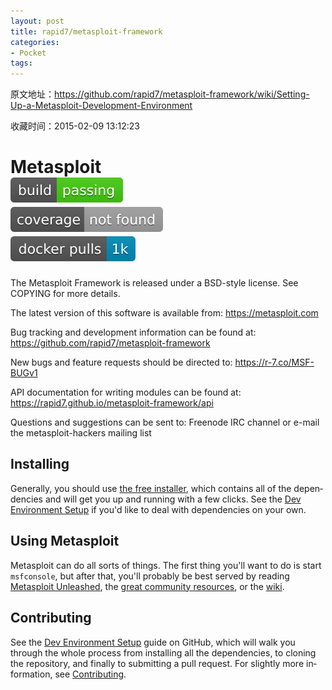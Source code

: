 ```yaml
---
layout: post
title: rapid7/metasploit-framework
categories:
- Pocket
tags:
---
```

原文地址：https://github.com/rapid7/metasploit-framework/wiki/Setting-Up-a-Metasploit-Development-Environment

收藏时间：2015-02-09 13:12:23

<div  lang="en"><h1 class=" _RIL_KEEPER_CLASS_" nodeIndex="362"><a href="https://github.com/rapid7/metasploit-framework#metasploit---" aria-hidden="true" class="anchor" id="user-content-metasploit---" nodeIndex="401"></a>Metasploit <a href="https://travis-ci.org/rapid7/metasploit-framework" rel="nofollow" nodeIndex="402"><div id="RIL_IMG_1" class="RIL_IMG"><img src="/media/posts_images/2015-02-09-316759776/1"/></div></a> <a href="https://codeclimate.com/github/rapid7/metasploit-framework" rel="nofollow" nodeIndex="404"><div id="RIL_IMG_2" class="RIL_IMG"><img src="/media/posts_images/2015-02-09-316759776/2"/></div></a> <a href="https://hub.docker.com/r/metasploitframework/metasploit-framework/" rel="nofollow" nodeIndex="406"><div id="RIL_IMG_3" class="RIL_IMG"><img src="/media/posts_images/2015-02-09-316759776/3"/></div></a></h1>
<p nodeIndex="364">The Metasploit Framework is released under a BSD-style license. See COPYING for more details.</p>
<p nodeIndex="365">The latest version of this software is available from: <a href="https://metasploit.com" rel="nofollow" nodeIndex="408">https://metasploit.com</a></p>
<p nodeIndex="366">Bug tracking and development information can be found at: <a href="https://github.com/rapid7/metasploit-framework" nodeIndex="409">https://github.com/rapid7/metasploit-framework</a></p>
<p nodeIndex="367">New bugs and feature requests should be directed to: <a href="https://r-7.co/MSF-BUGv1" rel="nofollow" nodeIndex="410">https://r-7.co/MSF-BUGv1</a></p>
<p nodeIndex="368">API documentation for writing modules can be found at: <a href="https://rapid7.github.io/metasploit-framework/api" rel="nofollow" nodeIndex="411">https://rapid7.github.io/metasploit-framework/api</a></p>
<p nodeIndex="369">Questions and suggestions can be sent to: Freenode IRC channel or e-mail the metasploit-hackers mailing list</p>
<h2 nodeIndex="370"><a href="https://github.com/rapid7/metasploit-framework#installing" aria-hidden="true" class="anchor" id="user-content-installing" nodeIndex="412"></a>Installing</h2>
<p nodeIndex="371">Generally, you should use <a href="https://github.com/rapid7/metasploit-framework/wiki/Nightly-Installers" nodeIndex="413">the free installer</a>, which contains all of the dependencies and will get you up and running with a few clicks. See the <a href="https://r-7.co/MSF-DEV" rel="nofollow" nodeIndex="414">Dev Environment Setup</a> if you'd like to deal with dependencies on your own.</p>
<h2 nodeIndex="372"><a href="https://github.com/rapid7/metasploit-framework#using-metasploit" aria-hidden="true" class="anchor" id="user-content-using-metasploit" nodeIndex="415"></a>Using Metasploit</h2>
<p nodeIndex="373">Metasploit can do all sorts of things. The first thing you'll want to do is start <code nodeIndex="416">msfconsole</code>, but after that, you'll probably be best served by reading <a href="https://www.offensive-security.com/metasploit-unleashed/" title="Metasploit Unleashed" rel="nofollow" nodeIndex="417">Metasploit Unleashed</a>, the <a href="https://metasploit.github.io" rel="nofollow" nodeIndex="418">great community resources</a>, or the <a href="https://github.com/rapid7/metasploit-framework/wiki" nodeIndex="419">wiki</a>.</p>
<h2 nodeIndex="374"><a href="https://github.com/rapid7/metasploit-framework#contributing" aria-hidden="true" class="anchor" id="user-content-contributing" nodeIndex="420"></a>Contributing</h2>
<p nodeIndex="375">See the <a href="https://github.com/rapid7/metasploit-framework/wiki/Setting-Up-a-Metasploit-Development-Environment" title="Metasploit Development Environment Setup" nodeIndex="421">Dev Environment Setup</a> guide on GitHub, which will walk you through the whole process from installing all the dependencies, to cloning the repository, and finally to submitting a pull request. For slightly more information, see <a href="https://github.com/rapid7/metasploit-framework/blob/master/CONTRIBUTING.md" nodeIndex="422">Contributing</a>.</p>
</div>